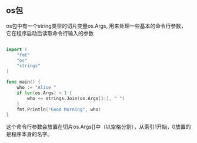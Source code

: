 ## os包

os包中有一个string类型的切片变量os.Args, 用来处理一些基本的命令行参数，
它在程序启动后读取命令行输入的参数


```go

import (
	"fmt"
	"os"
	"strings"
)

func main() {
	who := "Alice "
	if len(os.Args) > 1 {
		who += strings.Join(os.Args[1:], " ")
	}
	fmt.Println("Good Morning", who)
}

```

这个命令行参数会放置在切片os.Args[]中（以空格分割），从索引1开始，0放置的是程序本身的名字。
